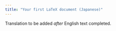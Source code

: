 ```yaml
---
title: "Your first LaTeX document (Japanese)"
---
```

Translation to be added _after_ English text completed.
